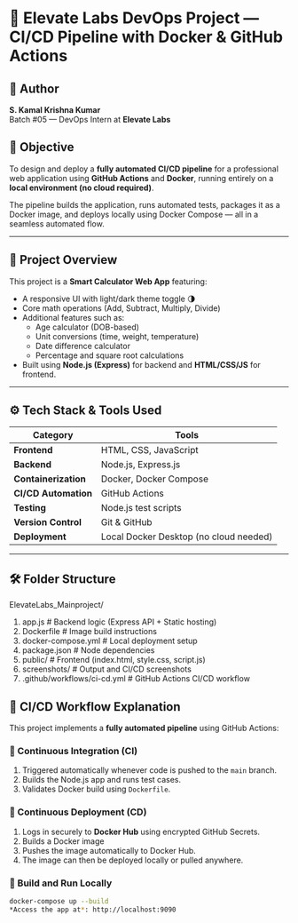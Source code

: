 # 🚀 Elevate Labs DevOps Project — CI/CD Pipeline with Docker & GitHub Actions  

## 👤 Author
**S. Kamal Krishna Kumar**  
Batch #05 — DevOps Intern at **Elevate Labs**  

## 🎯 Objective
To design and deploy a **fully automated CI/CD pipeline** for a professional web application using **GitHub Actions** and **Docker**, running entirely on a **local environment (no cloud required)**.

The pipeline builds the application, runs automated tests, packages it as a Docker image, and deploys locally using Docker Compose — all in a seamless automated flow.

---

## 🧩 Project Overview

This project is a **Smart Calculator Web App** featuring:
- A responsive UI with light/dark theme toggle 🌗  
- Core math operations (Add, Subtract, Multiply, Divide)
- Additional features such as:
  - Age calculator (DOB-based)
  - Unit conversions (time, weight, temperature)
  - Date difference calculator
  - Percentage and square root calculations
- Built using **Node.js (Express)** for backend and **HTML/CSS/JS** for frontend.

---

## ⚙️ Tech Stack & Tools Used

| Category | Tools |
|-----------|-------|
| **Frontend** | HTML, CSS, JavaScript |
| **Backend** | Node.js, Express.js |
| **Containerization** | Docker, Docker Compose |
| **CI/CD Automation** | GitHub Actions |
| **Testing** | Node.js test scripts |
| **Version Control** | Git & GitHub |
| **Deployment** | Local Docker Desktop (no cloud needed) |

---

## 🛠️ Folder Structure
ElevateLabs_Mainproject/
1. app.js # Backend logic (Express API + Static hosting)
2. Dockerfile # Image build instructions
3. docker-compose.yml # Local deployment setup
4. package.json # Node dependencies
5. public/ # Frontend (index.html, style.css, script.js)
6. screenshots/ # Output and CI/CD screenshots
7. .github/workflows/ci-cd.yml # GitHub Actions CI/CD workflow

## 🧠 CI/CD Workflow Explanation

This project implements a **fully automated pipeline** using GitHub Actions:

### 🔹 Continuous Integration (CI)
1. Triggered automatically whenever code is pushed to the `main` branch.  
2. Builds the Node.js app and runs test cases.  
3. Validates Docker build using `Dockerfile`.  

### 🔹 Continuous Deployment (CD)
1. Logs in securely to **Docker Hub** using encrypted GitHub Secrets.  
2. Builds a Docker image  
3. Pushes the image automatically to Docker Hub.  
4. The image can then be deployed locally or pulled anywhere.


### 🔹 Build and Run Locally
```bash
docker-compose up --build
*Access the app at*: http://localhost:9090

